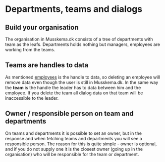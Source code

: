 # Departments, teams and dialogs

## Build your organisation

The organisation in Musskema.dk consists of a tree of departments with team as the leafs. Departments holds nothing but managers, employees are working from the teams.

## Teams are handles to data

As mentioned [employees](#users-and-employees) is the handle to data, so deleting an employee will remove data even though the user is still in Musskema.dk. In the same way the **team** is the handle the leader has to data between him and the employee. If you delete the team all dialog data on that team will be inaccessible to the leader.

## Owner / responsible person on team and departments

On teams and departments it is possible to set an owner, but in the response and when fetching teams and departments you will see a responsible person. The reason for this is quite simple - owner is optional, and if you do not supply one it is the closest owner (going up in the organisation) who will be responsible for the team or department.